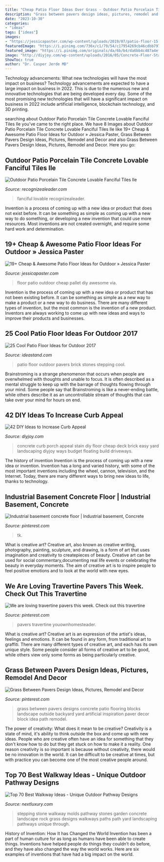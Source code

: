 ```yaml
---
title: "Cheap Patio Floor Ideas Over Grass - Outdoor Patio Porcelain Tile Concrete Lovable Fanciful Tiles Ile"
description: "Grass between pavers design ideas, pictures, remodel and decor"
date: "2023-10-30"
categories:
- "ideas"
tags: ["ideas"]
images:
- "https://jessicapaster.com/wp-content/uploads/2019/07/patio-floor-15.jpg"
featuredImage: "https://i.pinimg.com/736x/c1/79/54/c17954269cb46cdbb7975dc9eed80ef9.jpg"
featured_image: "https://i.pinimg.com/originals/da/6b/b4/da6bb4c487a4ef4f96999ff32a260af7.jpg"
image: "http://diyjoy.com/wp-content/uploads/2016/05/Concrete-Floor-Stain-For-Your-Porch.jpg"
ShowToc: true
author: "Dr. Casper Jerde MD"
---
```



Technology advancements: What new technologies will have the most impact on business?
Technology advancements are expected to have a large impact on business in 2022. This is due to the numerous new and innovative technologies that are being developed every day. Some of the most promising new technologies that will have a significant impact on business in 2022 include artificial intelligence, blockchain technology, and 3D printing.

	

		
searching about Outdoor Patio Porcelain Tile Concrete Lovable Fanciful Tiles Ile you've came to the right place. We have 8 Images about Outdoor Patio Porcelain Tile Concrete Lovable Fanciful Tiles Ile like 19+ Cheap &amp; Awesome Patio Floor Ideas for Outdoor » Jessica Paster, Grass Between Pavers Design Ideas, Pictures, Remodel and Decor and also Grass Between Pavers Design Ideas, Pictures, Remodel and Decor. Here you go:
		
    
## Outdoor Patio Porcelain Tile Concrete Lovable Fanciful Tiles Ile

<img loading=lazy src="http://www.recognizealeader.com/bigbox/ou/lovable-fanciful-patio-porcelain-tile-tiles-concrete-ile-flooring_outdoor-patio-and-backyard.jpg" onerror="this.onerror=null;this.src='https://tse4.mm.bing.net/th?id=OIP.Iec7E5PI-VwiHFWmq2dLBwHaHa&amp;pid=15.1';" alt="Outdoor Patio Porcelain Tile Concrete Lovable Fanciful Tiles Ile">

_Source: recognizealeader.com_

>fanciful lovable recognizealeader. 

	

Invention is a process of coming up with a new idea or product that does not exist before. It can be something as simple as coming up with a new way to do something, or developing a new invention that could use more resources. Most inventions are not created overnight, and require some hard work and determination.

    
## 19+ Cheap &amp; Awesome Patio Floor Ideas For Outdoor » Jessica Paster

<img loading=lazy src="https://jessicapaster.com/wp-content/uploads/2019/07/patio-floor-15.jpg" onerror="this.onerror=null;this.src='https://tse3.mm.bing.net/th?id=OIP.kRL1QZTClj-znzSfhN0vfgHaJ6&amp;pid=15.1';" alt="19+ Cheap &amp; Awesome Patio Floor Ideas for Outdoor » Jessica Paster">

_Source: jessicapaster.com_

>floor patio outdoor cheap pallet diy awesome via. 

	

Invention is the process of coming up with a new idea or product that has not been existing before. It can be something as simple as a new way to make a product or a new way to do business. There are many different types of invention, but the most common is the invention of a new product. Inventors are always working to come up with new ideas and ways to improve their products and businesses.

    
## 25 Cool Patio Floor Ideas For Outdoor 2017

<img loading=lazy src="https://ideastand.com/wp-content/uploads/2018/01/patio-floor/9-patio-floor-ideas.jpg" onerror="this.onerror=null;this.src='https://tse3.mm.bing.net/th?id=OIP.FVns7QP9rrC4uhNIxb4A1gHaJ4&amp;pid=15.1';" alt="25 Cool Patio Floor Ideas for Outdoor 2017">

_Source: ideastand.com_

>patio floor outdoor pavers brick stones stepping cool. 

	

Brainstroming is a strange phenomenon that occurs when people are overwhelmed with thoughts and unable to focus. It is often described as a mental struggle to keep up with the barrage of thoughts flowing through your mind. Some people say that Brainstroming is like a never-ending battle, while others describe it as an uncontrollable stream of thoughts that can take over your mind for hours on end.

    
## 42 DIY Ideas To Increase Curb Appeal

<img loading=lazy src="http://diyjoy.com/wp-content/uploads/2016/05/Concrete-Floor-Stain-For-Your-Porch.jpg" onerror="this.onerror=null;this.src='https://tse1.mm.bing.net/th?id=OIP.ZfasS6ksl7Q7EFZi1iVmkgHaNV&amp;pid=15.1';" alt="42 DIY Ideas to Increase Curb Appeal">

_Source: diyjoy.com_

>concrete curb porch appeal stain diy floor cheap deck brick easy yard landscaping diyjoy ways budget floating build driveways. 

	

The history of invention
Invention is the process of coming up with a new idea or invention. Invention has a long and varied history, with some of the most important inventions including the wheel, cannon, television, and the Internet. Today, there are many different ways to bring new ideas to life, thanks to technology.

    
## Industrial Basement Concrete Floor | Industrial Basement, Concrete

<img loading=lazy src="https://i.pinimg.com/originals/d0/8a/ed/d08aedbae480ceefb9a187cf780eb5d7.jpg" onerror="this.onerror=null;this.src='https://tse3.mm.bing.net/th?id=OIP.9P3Q_EGXcNXT83ggrWRnYgHaJ4&amp;pid=15.1';" alt="Industrial basement concrete floor | Industrial basement, Concrete">

_Source: pinterest.com_

>tk. 

	

What is creative art?
Creative art, also known as creative writing, photography, painting, sculpture, and drawing, is a form of art that uses imagination and creativity to createpieces of beauty. Creative art can be used for social commentary,documenting real life events or celebrating the beauty in everyday moments. The aim of creative art is to inspire people to feel positive emotions and to look at the world with new eyes.

    
## We Are Loving Travertine Pavers This Week. Check Out This Travertine

<img loading=lazy src="https://i.pinimg.com/736x/c1/79/54/c17954269cb46cdbb7975dc9eed80ef9.jpg" onerror="this.onerror=null;this.src='https://tse4.mm.bing.net/th?id=OIP.GNIUX-N0RKKeN1v6MvTg0AHaF2&amp;pid=15.1';" alt="We are loving travertine pavers this week. Check out this travertine">

_Source: pinterest.com_

>pavers travertine youownhomesteader. 

	

What is creative art?
Creative art is an expression of the artist's ideas, feelings and emotions. It can be found in any form, from traditional art to graffiti. There are many different types of creative art, and each has its own unique style. Some people consider all forms of creative art to be good, while others view only some forms as being particularly creative.

    
## Grass Between Pavers Design Ideas, Pictures, Remodel And Decor

<img loading=lazy src="https://i.pinimg.com/originals/da/6b/b4/da6bb4c487a4ef4f96999ff32a260af7.jpg" onerror="this.onerror=null;this.src='https://tse2.mm.bing.net/th?id=OIP.yB4rxMD1w_rEP3jplmmWtAHaJ4&amp;pid=15.1';" alt="Grass Between Pavers Design Ideas, Pictures, Remodel and Decor">

_Source: pinterest.com_

>grass between pavers designs concrete patio flooring blocks landscape outside backyard yard artificial inspiration paver decor block idea path remodel. 

	

The power of creativity: What does it mean to be creative?
Creativity is a state of mind, it's ability to think outside the box and come up with new ideas. People who are creative often have an idea for something that they don't know how to do but they get stuck on how to make it a reality. One reason creativity is so important is because without creativity, there would be no innovation in the world. It can be difficult to be creative at times, but with practice you can become one of the most creative people around.

    
## Top 70 Best Walkway Ideas - Unique Outdoor Pathway Designs

<img loading=lazy src="http://nextluxury.com/wp-content/uploads/grass-diamond-pattern-concrete-walkways.jpg" onerror="this.onerror=null;this.src='https://tse4.mm.bing.net/th?id=OIP.OM2HvvD6WaStiwQTYid6tAHaE8&amp;pid=15.1';" alt="Top 70 Best Walkway Ideas - Unique Outdoor Pathway Designs">

_Source: nextluxury.com_

>stepping stone walkway molds pathway stones garden concrete landscape rock grass designs walkways paths path yard landscaping pathways unique through. 

	

History of Invention: How It has Changed the World
Invention has been a part of human culture for as long as humans have been able to create things. Inventions have helped people do things they couldn’t do before, and they have also changed the way the world works. Here are six examples of inventions that have had a big impact on the world.

